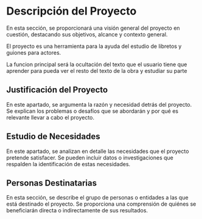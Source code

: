 # Descripción del Proyecto

En esta sección, se proporcionará una visión general del proyecto en cuestión, destacando sus objetivos, alcance y contexto general.

El proyecto es una herramienta para la ayuda del estudio de libretos y guiones para actores. 

La funcion principal será la ocultación del texto que el usuario tiene que aprender para pueda ver el resto del texto de la obra y estudiar su parte

## Justificación del Proyecto

En este apartado, se argumenta la razón y necesidad detrás del proyecto. Se explican los problemas o desafíos que se abordarán y por qué es relevante llevar a cabo el proyecto.

## Estudio de Necesidades

En este apartado, se analizan en detalle las necesidades que el proyecto pretende satisfacer. Se pueden incluir datos o investigaciones que respalden la identificación de estas necesidades.

## Personas Destinatarias

En esta sección, se describe el grupo de personas o entidades a las que está destinado el proyecto. Se proporciona una comprensión de quiénes se beneficiarán directa o indirectamente de sus resultados.

